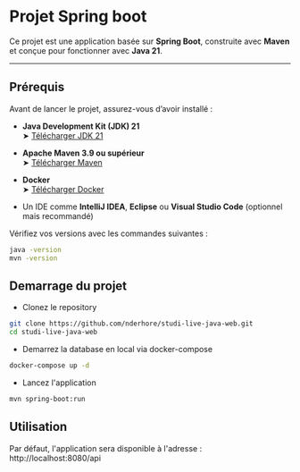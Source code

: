 # Projet Spring boot

Ce projet est une application basée sur **Spring Boot**, construite avec **Maven** et conçue pour fonctionner avec **Java 21**.

---

## Prérequis

Avant de lancer le projet, assurez-vous d’avoir installé :

- **Java Development Kit (JDK) 21**  
  ➤ [Télécharger JDK 21](https://www.graalvm.org/downloads/)

- **Apache Maven 3.9 ou supérieur**  
  ➤ [Télécharger Maven](https://maven.apache.org/download.cgi)

- **Docker**  
  ➤ [Télécharger Docker](https://www.docker.com/products/docker-desktop/)

- Un IDE comme **IntelliJ IDEA**, **Eclipse** ou **Visual Studio Code** (optionnel mais recommandé)

Vérifiez vos versions avec les commandes suivantes :

```bash
java -version
mvn -version
```

## Demarrage du projet

- Clonez le repository
```bash
git clone https://github.com/nderhore/studi-live-java-web.git
cd studi-live-java-web
```

- Demarrez la database en local via docker-compose
```bash
docker-compose up -d
```

- Lancez l'application
```bash
mvn spring-boot:run
```

## Utilisation

Par défaut, l'application sera disponible à l'adresse : http://localhost:8080/api